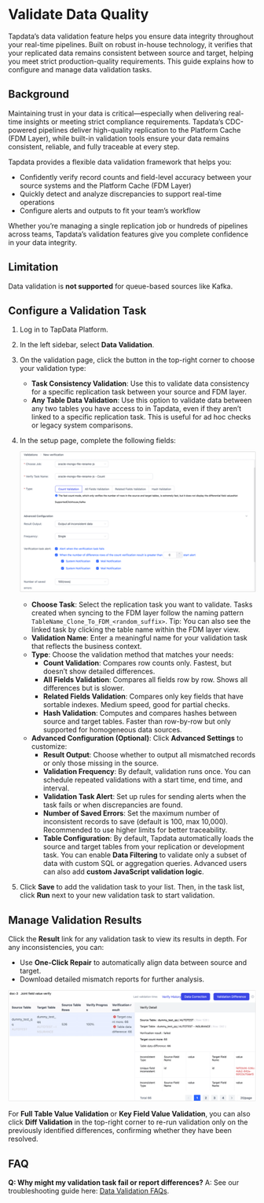 # Validate Data Quality

Tapdata’s data validation feature helps you ensure data integrity throughout your real-time pipelines. Built on robust in-house technology, it verifies that your replicated data remains consistent between source and target, helping you meet strict production-quality requirements. This guide explains how to configure and manage data validation tasks.

## Background

Maintaining trust in your data is critical—especially when delivering real-time insights or meeting strict compliance requirements. Tapdata’s CDC-powered pipelines deliver high-quality replication to the Platform Cache (FDM Layer), while built-in validation tools ensure your data remains consistent, reliable, and fully traceable at every step.

Tapdata provides a flexible data validation framework that helps you:

- Confidently verify record counts and field-level accuracy between your source systems and the Platform Cache (FDM Layer)
- Quickly detect and analyze discrepancies to support real-time operations
- Configure alerts and outputs to fit your team’s workflow

Whether you’re managing a single replication job or hundreds of pipelines across teams, Tapdata’s validation features give you complete confidence in your data integrity.

## Limitation

Data validation is **not supported** for queue-based sources like Kafka.

## Configure a Validation Task

1. Log in to TapData Platform.

2. In the left sidebar, select **Data Validation**.

3. On the validation page, click the button in the top-right corner to choose your validation type:

   - **Task Consistency Validation**: Use this to validate data consistency for a specific replication task between your source and FDM layer.
   - **Any Table Data Validation**: Use this option to validate data between any two tables you have access to in Tapdata, even if they aren’t linked to a specific replication task. This is useful for ad hoc checks or legacy system comparisons.

4. In the setup page, complete the following fields:

   ![Setting validation Task](../../images/check_data_settings.png)

   - **Choose Task**: Select the replication task you want to validate. Tasks created when syncing to the FDM layer follow the naming pattern `TableName_Clone_To_FDM_<random_suffix>`.
      Tip: You can also see the linked task by clicking the table name within the FDM layer view.
   - **Validation Name**: Enter a meaningful name for your validation task that reflects the business context.
   - **Type**: Choose the validation method that matches your needs:
     - **Count Validation**: Compares row counts only. Fastest, but doesn’t show detailed differences.
     - **All Fields Validation**: Compares all fields row by row. Shows all differences but is slower.
     - **Related Fields Validation**: Compares only key fields that have sortable indexes. Medium speed, good for partial checks.
     - **Hash Validation**: Computes and compares hashes between source and target tables. Faster than row-by-row but only supported for homogeneous data sources.
   - **Advanced Configuration (Optional)**: Click **Advanced Settings** to customize:
     - **Result Output**: Choose whether to output all mismatched records or only those missing in the source.
     - **Validation Frequency**: By default, validation runs once. You can schedule repeated validations with a start time, end time, and interval.
     - **Validation Task Alert**: Set up rules for sending alerts when the task fails or when discrepancies are found.
     - **Number of Saved Errors**: Set the maximum number of inconsistent records to save (default is 100, max 10,000). Recommended to use higher limits for better traceability.
     - **Table Configuration**: By default, Tapdata automatically loads the source and target tables from your replication or development task. You can enable **Data Filtering** to validate only a subset of data with custom SQL or aggregation queries. Advanced users can also add **custom JavaScript validation logic**.

5. Click **Save** to add the validation task to your list.
    Then, in the task list, click **Run** next to your new validation task to start validation.

## Manage Validation Results

Click the **Result** link for any validation task to view its results in depth. For any inconsistencies, you can:

- Use **One-Click Repair** to automatically align data between source and target.
- Download detailed mismatch reports for further analysis.

![View validation Results](../../images/check_data_result_en.png)

For **Full Table Value Validation** or **Key Field Value Validation**, you can also click **Diff Validation** in the top-right corner to re-run validation only on the previously identified differences, confirming whether they have been resolved.

## FAQ

**Q: Why might my validation task fail or report differences?**
A: See our troubleshooting guide here: [Data Validation FAQs](https://docs.tapdata.net/faq/data-pipeline#check-data).

